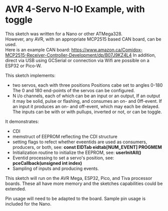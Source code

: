 # AVR 4-Servo N-IO Example, with toggle

This sketch was written for a Nano or other ATMega328.  
However, any AVR, with an appropriate  MCP2515 based CAN board, can be used.  
Here is an example CAN board: 
  https://www.amazon.ca/Comidox-MCP2515-Receiver-Controller-Development/dp/B07J9KZ4L4
In addition, direct via USB using GCSerial or connection via Wifi are possible on a ESP32 or Pico-W.  

This sketch implements:
* two servos, each with three positions
   Positions cabe set to angles 0-180
   The 0 and 180 end-points of the servos can be configured.
* N i/o channels, each of which can be an input or an output,
   If an output it may be solid, pulse or flashing, and consumes an on- and 0ff-event. 
   If an input it produces an on- and off-event, which may each be delayed.  The 
     inputs can be with or with pullups, inverted or not, or can be toggle. 

It demonstrates: 
* CDI
* memstruct of EEPROM reflecting the CDI structure
* setting flags to refect whether eveentids are used as consumers, producers, or both, see: **const EIDTab eidtab[NUM_EVENT] PROGMEM**
* Initialization routine to initialize the EEPROM, see: **userInitAll()**
* Eventid processing to set a servo's position, see: **pceCallback(unsigned int index)**
* Sampling of inputs and producing events.

This sketch will run on the AVR Mega, ESP32, Pico, and Tiva processor boards.  These 
all have more memory and the sketches capabilities could be extended.  

Pin usage will need to be adapted to the board. Sample pin usage is included for the Nano. 


